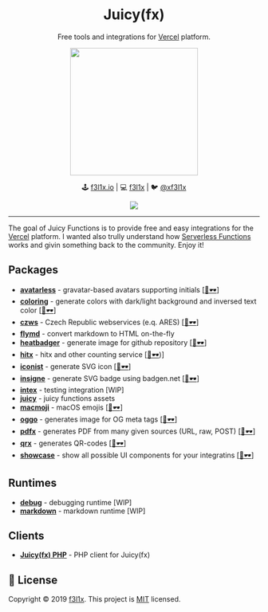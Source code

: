 <h1 align=center>Juicy(fx)</h1>

<p align=center>
Free tools and integrations for <a href="https://vercel.com">Vercel</a> platform.
</p>

<p align=center>
	<img src="https://github.com/juicyfx/juicy/blob/master/packages/juicy/logo.png" width="256">
</p>

<p align=center>
🕹 <a href="https://f3l1x.io">f3l1x.io</a> | 💻 <a href="https://github.com/f3l1x">f3l1x</a> | 🐦 <a href="https://twitter.com/xf3l1x">@xf3l1x</a>
</p>

<p align=center>
    <a href="https://github.com/juicyfx/juicy/actions"><img src="https://badgen.net/github/checks/juicyfx/juicy/master?style=flat-square"></a>
</p>

------

The goal of Juicy Functions is to provide free and easy integrations for the [Vercel](https://vercel.com) platform.
I wanted also trully understand how [Serverless Functions](https://vercel.com/docs/v2/serverless-functions/introduction) works
and givin something back to the community. Enjoy it!

## Packages

- [**avatarless**](packages/avatarless) - gravatar-based avatars supporting initials [[👀🕶](https://avatarless.now.sh)]
- [**coloring**](packages/coloring) - generate colors with dark/light background and inversed text color [[👀🕶](https://coloring.now.sh)]
- [**czws**](packages/czws) - Czech Republic webservices (e.q. ARES) [[👀🕶](https://czws.vercel.app)]
- [**flymd**](packages/flymd) - convert markdown to HTML on-the-fly
- [**heatbadger**](packages/heatbadger) - generate image for github repository [[👀🕶](https://heatbadger.now.sh)]
- [**hitx**](packages/hitx) - hitx and other counting service [[👀🕶](https://hitx.vercel.app/?id=https://github.com/f3l1x/f3l1x&t=github%20views))]
- [**iconist**](packages/iconist) - generate SVG icon [[👀🕶](https://obr.now.sh)]
- [**insigne**](packages/insigne) - generate SVG badge using badgen.net [[👀🕶](https://label.now.sh)]
- [**intex**](packages/intex) - testing integration  [WIP]
- [**juicy**](packages/juicy) - juicy functions assets
- [**macmoji**](packages/macmoji) - macOS emojis [[👀🕶](https://macmoji.vercel.app)]
- [**oggo**](packages/oggo) - generates image for OG meta tags [[👀🕶](https://oggo.vercel.app)]
- [**pdfx**](packages/pdfx) - generates PDF from many given sources (URL, raw, POST) [[👀🕶](https://pdfx.vercel.app)]
- [**qrx**](packages/qrx) - generates QR-codes [[👀🕶](https://qrx.vercel.app)]
- [**showcase**](packages/showcase) - show all possible UI components for your integratins [[👀🕶](https://vercel.com/integrations/showcase)]

## Runtimes

- [**debug**](packages/debug) - debugging runtime [WIP]
- [**markdown**](packages/md) - markdown runtime [WIP]

## Clients

- [**Juicy(fx) PHP**](client/php) - PHP client for Juicy(fx)

## 📝 License

Copyright © 2019 [f3l1x](https://github.com/f3l1x).
This project is [MIT](LICENSE) licensed.

